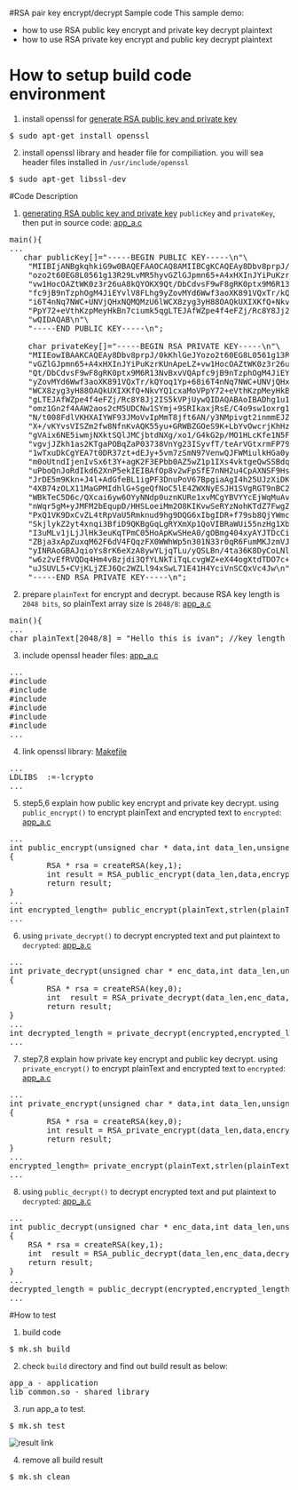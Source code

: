 #RSA pair key encrypt/decrypt Sample code
This sample demo:
* how to use RSA public key encrypt and private key decrypt plaintext
* how to use RSA private key encrypt and public key decrypt plaintext

# How to setup build code environment
1. install openssl for [generate RSA public key and private key](https://github.com/ivan0124/Linux-programming/wiki/How-to-generate-RSA-public-and-private-keys%28PEM-format%29-with-openssl-%3F)
<pre>
$ sudo apt-get install openssl
</pre>

2. install openssl library and header file for compiliation. you will sea header files installed in `/usr/include/openssl`
<pre>
$ sudo apt-get libssl-dev
</pre>

#Code Description
1. [generating RSA public key and private key](https://github.com/ivan0124/Linux-programming/wiki/How-to-generate-RSA-public-and-private-keys%28PEM-format%29-with-openssl-%3F) `publicKey` and `privateKey`, then put in source code: [app_a.c](https://github.com/ivan0124/Linux-programming/blob/master/user_RSA_encrypt_decrypt/app_src/app_a/app_a.c)
<pre>
main(){
...
   char publicKey[]="-----BEGIN PUBLIC KEY-----\n"\
    "MIIBIjANBgkqhkiG9w0BAQEFAAOCAQ8AMIIBCgKCAQEAy8Dbv8prpJ/0kKhlGeJY\n"\
    "ozo2t60EG8L0561g13R29LvMR5hyvGZlGJpmn65+A4xHXInJYiPuKzrKUnApeLZ+\n"\
    "vw1HocOAZtWK0z3r26uA8kQYOKX9Qt/DbCdvsF9wF8gRK0ptx9M6R13NvBxvVQAp\n"\
    "fc9jB9nTzphOgM4JiEYvlV8FLhg9yZovMYd6Wwf3aoXK891VQxTr/kQYoq1Yp+68\n"\
    "i6T4nNq7NWC+UNVjQHxNQMQMzU6lWCX8zyg3yH88OAQkUXIXKfQ+NkvYQ1cxaMoV\n"\
    "PpY72+eVthKzpMeyHkBn7ciumk5qgLTEJAfWZpe4f4eFZj/Rc8Y8Jj2IS5kVPjUy\n"\
    "wQIDAQAB\n"\
    "-----END PUBLIC KEY-----\n";
  
    char privateKey[]="-----BEGIN RSA PRIVATE KEY-----\n"\
    "MIIEowIBAAKCAQEAy8Dbv8prpJ/0kKhlGeJYozo2t60EG8L0561g13R29LvMR5hy\n"\
    "vGZlGJpmn65+A4xHXInJYiPuKzrKUnApeLZ+vw1HocOAZtWK0z3r26uA8kQYOKX9\n"\
    "Qt/DbCdvsF9wF8gRK0ptx9M6R13NvBxvVQApfc9jB9nTzphOgM4JiEYvlV8FLhg9\n"\
    "yZovMYd6Wwf3aoXK891VQxTr/kQYoq1Yp+68i6T4nNq7NWC+UNVjQHxNQMQMzU6l\n"\
    "WCX8zyg3yH88OAQkUXIXKfQ+NkvYQ1cxaMoVPpY72+eVthKzpMeyHkBn7ciumk5q\n"\
    "gLTEJAfWZpe4f4eFZj/Rc8Y8Jj2IS5kVPjUywQIDAQABAoIBADhg1u1Mv1hAAlX8\n"\
    "omz1Gn2f4AAW2aos2cM5UDCNw1SYmj+9SRIkaxjRsE/C4o9sw1oxrg1/z6kajV0e\n"\
    "N/t008FdlVKHXAIYWF93JMoVvIpMmT8jft6AN/y3NMpivgt2inmmEJZYNioFJKZG\n"\
    "X+/vKYvsVISZm2fw8NfnKvAQK55yu+GRWBZGOeS9K+LbYvOwcrjKhHz66m4bedKd\n"\
    "gVAix6NE5iwmjNXktSQlJMCjbtdNXg/xo1/G4kG2p/MO1HLcKfe1N5FgBiXj3Qjl\n"\
    "vgvjJZkh1as2KTgaPOBqZaP03738VnYg23ISyvfT/teArVGtxrmFP7939EvJFKpF\n"\
    "1wTxuDkCgYEA7t0DR37zt+dEJy+5vm7zSmN97VenwQJFWMiulkHGa0yU3lLasxxu\n"\
    "m0oUtndIjenIvSx6t3Y+agK2F3EPbb0AZ5wZ1p1IXs4vktgeQwSSBdqcM8LZFDvZ\n"\
    "uPboQnJoRdIkd62XnP5ekIEIBAfOp8v2wFpSfE7nNH2u4CpAXNSF9HsCgYEA2l8D\n"\
    "JrDE5m9Kkn+J4l+AdGfeBL1igPF3DnuPoV67BpgiaAgI4h25UJzXiDKKoa706S0D\n"\
    "4XB74zOLX11MaGPMIdhlG+SgeQfNoC5lE4ZWXNyESJH1SVgRGT9nBC2vtL6bxCVV\n"\
    "WBkTeC5D6c/QXcai6yw6OYyNNdp0uznKURe1xvMCgYBVYYcEjWqMuAvyferFGV+5\n"\
    "nWqr5gM+yJMFM2bEqupD/HHSLoeiMm2O8KIKvwSeRYzNohKTdZ7FwgZYxr8fGMoG\n"\
    "PxQ1VK9DxCvZL4tRpVaU5Rmknud9hg9DQG6xIbgIDR+f79sb8QjYWmcFGc1SyWOA\n"\
    "SkjlykZ2yt4xnqi3BfiD9QKBgGqLgRYXmXp1QoVIBRaWUi55nzHg1XbkWZqPXvz1\n"\
    "I3uMLv1jLjJlHk3euKqTPmC05HoApKwSHeA0/gOBmg404xyAYJTDcCidTg6hlF96\n"\
    "ZBja3xApZuxqM62F6dV4FQqzFX0WWhWp5n301N33r0qR6FumMKJzmVJ1TA8tmzEF\n"\
    "yINRAoGBAJqioYs8rK6eXzA8ywYLjqTLu/yQSLBn/4ta36K8DyCoLNlNxSuox+A5\n"\
    "w6z2vEfRVQDq4Hm4vBzjdi3QfYLNkTiTqLcvgWZ+eX44ogXtdTDO7c+GeMKWz4XX\n"\
    "uJSUVL5+CVjKLjZEJ6Qc2WZLl94xSwL71E41H4YciVnSCQxVc4Jw\n"\
    "-----END RSA PRIVATE KEY-----\n";
</pre>

2. prepare `plainText` for encrypt and decrypt. because RSA key length is `2048 bits`, so plainText array size is `2048/8`: [app_a.c](https://github.com/ivan0124/Linux-programming/blob/master/user_RSA_encrypt_decrypt/app_src/app_a/app_a.c)
<pre>
main(){
...
char plainText[2048/8] = "Hello this is ivan"; //key length : 2048
</pre>

3. include openssl header files: [app_a.c](https://github.com/ivan0124/Linux-programming/blob/master/user_RSA_encrypt_decrypt/app_src/app_a/app_a.c)
<pre>
...
#include <openssl/pem.h>
#include <openssl/ssl.h>
#include <openssl/rsa.h>
#include <openssl/evp.h>
#include <openssl/bio.h>
#include <openssl/err.h>
...
</pre>

4. link openssl library: [Makefile](https://github.com/ivan0124/Linux-programming/blob/master/user_RSA_encrypt_decrypt/app_src/app_a/Makefile)
<pre>
...
LDLIBS	:=-lcrypto
...
</pre>

5. step5,6 explain how public key encrypt and private key decrypt. using `public_encrypt()` to encrypt plainText and encrypted text to `encrypted`: [app_a.c](https://github.com/ivan0124/Linux-programming/blob/master/user_RSA_encrypt_decrypt/app_src/app_a/app_a.c)
<pre>
...
int public_encrypt(unsigned char * data,int data_len,unsigned char * key, unsigned char *encrypted)
{
        RSA * rsa = createRSA(key,1);
        int result = RSA_public_encrypt(data_len,data,encrypted,rsa,padding);
        return result;
}
...
int encrypted_length= public_encrypt(plainText,strlen(plainText),publicKey,encrypted);
...
</pre>

6. using `private_decrypt()` to decrypt encrypted text and put plaintext to `decrypted`: [app_a.c](https://github.com/ivan0124/Linux-programming/blob/master/user_RSA_encrypt_decrypt/app_src/app_a/app_a.c)
<pre>
...
int private_decrypt(unsigned char * enc_data,int data_len,unsigned char * key, unsigned char *decrypted)
{
        RSA * rsa = createRSA(key,0);
        int  result = RSA_private_decrypt(data_len,enc_data,decrypted,rsa,padding);
        return result;
}
...
int decrypted_length = private_decrypt(encrypted,encrypted_length,privateKey, decrypted);
...
</pre>

7. step7,8 explain how private key encrypt and public key decrypt. using `private_encrypt()` to encrypt plainText and encrypted text to `encrypted`: [app_a.c](https://github.com/ivan0124/Linux-programming/blob/master/user_RSA_encrypt_decrypt/app_src/app_a/app_a.c)
<pre>
...
int private_encrypt(unsigned char * data,int data_len,unsigned char * key, unsigned char *encrypted)
{
        RSA * rsa = createRSA(key,0);
        int result = RSA_private_encrypt(data_len,data,encrypted,rsa,padding);
        return result;
}
...
encrypted_length= private_encrypt(plainText,strlen(plainText),privateKey,encrypted);
...
</pre>

8. using `public_decrypt()` to decrypt encrypted text and put plaintext to `decrypted`: [app_a.c](https://github.com/ivan0124/Linux-programming/blob/master/user_RSA_encrypt_decrypt/app_src/app_a/app_a.c)
<pre>
...
int public_decrypt(unsigned char * enc_data,int data_len,unsigned char * key, unsigned char *decrypted)
{
    RSA * rsa = createRSA(key,1);
    int  result = RSA_public_decrypt(data_len,enc_data,decrypted,rsa,padding);
    return result;
}
...
decrypted_length = public_decrypt(encrypted,encrypted_length,publicKey, decrypted);
...
</pre>

#How to test
1. build code
<pre>$ mk.sh build</pre>

2. check `build` directory and find out build result as below: 
<pre>
app_a - application
lib_common.so - shared library
</pre>

3. run app_a to test.
<pre>$ mk.sh test </pre>
![result link](http://139.162.35.49/image/Linux-Programming/RSA_20160422_1.png)

4. remove all build result
<pre>$ mk.sh clean</pre> 


